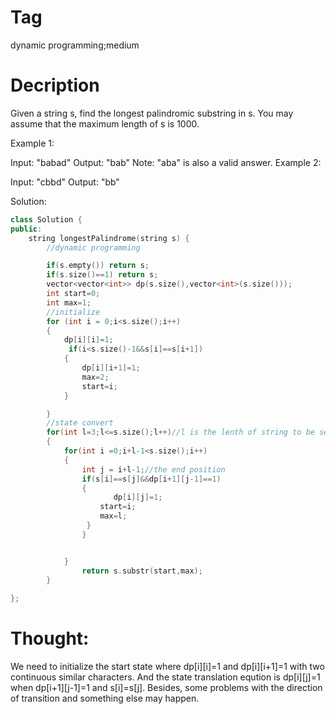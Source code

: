 # Tag
dynamic programming;medium
# Decription
Given a string s, find the longest palindromic substring in s. You may assume that the maximum length of s is 1000.

Example 1:

Input: "babad"
Output: "bab"
Note: "aba" is also a valid answer.
Example 2:

Input: "cbbd"
Output: "bb"

Solution:
```c++
class Solution {
public:
    string longestPalindrome(string s) {
        //dynamic programming

        if(s.empty()) return s;
        if(s.size()==1) return s;
        vector<vector<int>> dp(s.size(),vector<int>(s.size()));
        int start=0;
        int max=1;
        //initialize
        for (int i = 0;i<s.size();i++)
        {
            dp[i][i]=1;
             if(i<s.size()-1&&s[i]==s[i+1])
            {
                dp[i][i+1]=1;
                max=2;
                start=i;
            }

        }
        //state convert
        for(int l=3;l<=s.size();l++)//l is the lenth of string to be searched
        {
            for(int i =0;i+l-1<s.size();i++)
            {
                int j = i+l-1;//the end position
                if(s[i]==s[j]&&dp[i+1][j-1]==1)
                {
                       dp[i][j]=1;  
                    start=i;
                    max=l;
                 }
                }


            }
                return s.substr(start,max);
        }
       
};
```
# Thought:
We need to initialize the start state where dp[i][i]=1 and dp[i][i+1]=1 with two continuous similar characters. And the state translation eqution is dp[i][j]=1 when dp[i+1][j-1]=1 and s[i]=s[j]. Besides, some problems with the direction of transition and something else may happen.


